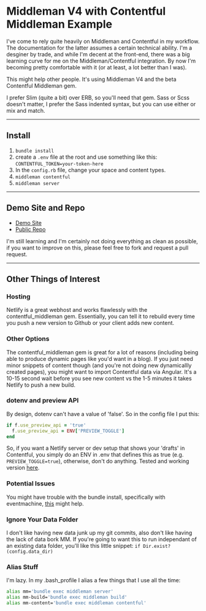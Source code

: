 # Middleman V4 with Contentful Middleman Example
I've come to rely quite heavily on Middleman and Contentful in my workflow. The documentation for the latter assumes a certain technical ability. I'm a desginer by trade, and while I'm decent at the front-end, there was a big learning curve for me on the Middleman/Contentful integration. By now I'm becoming pretty comfortable with it (or at least, a lot better than I was).

This might help other people. It's using Middleman V4 and the beta Contentful Middleman gem.

I prefer Slim (quite a bit) over ERB, so you'll need that gem. Sass or Scss doesn't matter, I prefer the Sass indented syntax, but you can use either or mix and match.

----

## Install
1. `bundle install`
1. create a `.env` file at the root and use something like this: `CONTENTFUL_TOKEN=your-token-here`
1. In the `config.rb` file, change your space and content types.
1. `middleman contentful`
1. `middleman server`

----

## Demo Site and Repo
- [Demo Site](http://mm-contentful-example.netlify.com/)
- [Public Repo](https://github.com/javaporter/mm4-contentful)

I'm still learning and I'm certainly not doing everything as clean as possible, if you want to improve on this, please feel free to fork and request a pull request.

----

## Other Things of Interest
### Hosting
Netlify is a great webhost and works flawlessly with the contentful_middleman gem. Essentially, you can tell it to rebuild every time you push a new version to Github or your client adds new content.

### Other Options
The contentful_middleman gem is great for a lot of reasons (including being able to produce dynamic pages like you'd want in a blog). If you just need minor snippets of content though (and you're not doing new dynamicallly created pages), you might want to import Contentful data via Angular. It's a 10-15 second wait before you see new content vs the 1-5 minutes it takes Netlify to push a new build.

### dotenv and preview API
By design, dotenv can't have a value of 'false'. So in the config file I put this:
```Ruby
if f.use_preview_api = 'true'
  f.use_preview_api = ENV['PREVIEW_TOGGLE']
end
```

So, if you want a Netlify server or dev setup that shows your 'drafts' in Contentful, you simply do an ENV in .env that defines this as true (e.g. `PREVIEW_TOGGLE=true`), otherwise, don't do anything. Tested and working version [here](http://mm-contentful-preview.netlify.com/).

### Potential Issues
You might have trouble with the bundle install, specifically with eventmachine, [this](https://github.com/eventmachine/eventmachine/issues/643) might help.

### Ignore Your Data Folder
I don't like having new data junk up my git commits, also don't like having the lack of data bork MM. If you're going to want this to run independant of an existing data folder, you'll like this little snippet: `if Dir.exist?(config.data_dir)`

### Alias Stuff
I'm lazy. In my .bash_profile I alias a few things that I use all the time:

```sh
alias mm='bundle exec middleman server'
alias mm-build='bundle exec middleman build'
alias mm-content='bundle exec middleman contentful'
```
